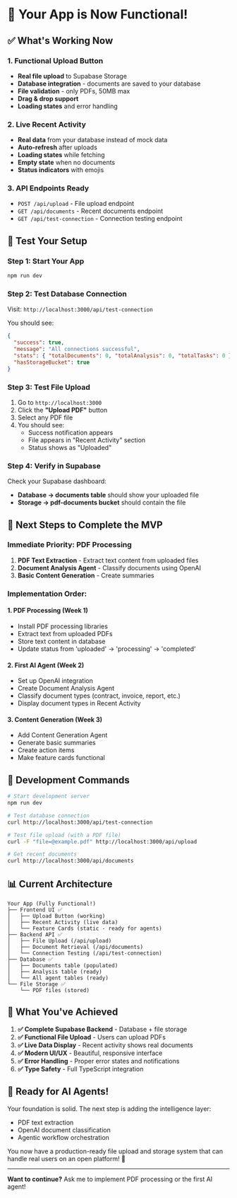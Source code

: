 # 🚀 Your App is Now Functional!

## ✅ What's Working Now

### **1. Functional Upload Button**
- **Real file upload** to Supabase Storage
- **Database integration** - documents are saved to your database
- **File validation** - only PDFs, 50MB max
- **Drag & drop support**
- **Loading states** and error handling

### **2. Live Recent Activity**
- **Real data** from your database instead of mock data
- **Auto-refresh** after uploads
- **Loading states** while fetching
- **Empty state** when no documents
- **Status indicators** with emojis

### **3. API Endpoints Ready**
- `POST /api/upload` - File upload endpoint
- `GET /api/documents` - Recent documents endpoint  
- `GET /api/test-connection` - Connection testing endpoint

## 🧪 **Test Your Setup**

### **Step 1: Start Your App**
```bash
npm run dev
```

### **Step 2: Test Database Connection**
Visit: `http://localhost:3000/api/test-connection`

You should see:
```json
{
  "success": true,
  "message": "All connections successful",
  "stats": { "totalDocuments": 0, "totalAnalysis": 0, "totalTasks": 0 },
  "hasStorageBucket": true
}
```

### **Step 3: Test File Upload**
1. Go to `http://localhost:3000`
2. Click the **"Upload PDF"** button
3. Select any PDF file
4. You should see:
   - Success notification appears
   - File appears in "Recent Activity" section
   - Status shows as "Uploaded"

### **Step 4: Verify in Supabase**
Check your Supabase dashboard:
- **Database → documents table** should show your uploaded file
- **Storage → pdf-documents bucket** should contain the file

## 🎯 **Next Steps to Complete the MVP**

### **Immediate Priority: PDF Processing**
1. **PDF Text Extraction** - Extract text content from uploaded files
2. **Document Analysis Agent** - Classify documents using OpenAI
3. **Basic Content Generation** - Create summaries

### **Implementation Order:**

#### **1. PDF Processing (Week 1)**
- Install PDF processing libraries
- Extract text from uploaded PDFs  
- Store text content in database
- Update status from 'uploaded' → 'processing' → 'completed'

#### **2. First AI Agent (Week 2)**
- Set up OpenAI integration
- Create Document Analysis Agent
- Classify document types (contract, invoice, report, etc.)
- Display document types in Recent Activity

#### **3. Content Generation (Week 3)**  
- Add Content Generation Agent
- Generate basic summaries
- Create action items
- Make feature cards functional

## 🔧 **Development Commands**

```bash
# Start development server
npm run dev

# Test database connection
curl http://localhost:3000/api/test-connection

# Test file upload (with a PDF file)
curl -F "file=@example.pdf" http://localhost:3000/api/upload

# Get recent documents  
curl http://localhost:3000/api/documents
```

## 📊 **Current Architecture**

```
Your App (Fully Functional!)
├── Frontend UI ✅
│   ├── Upload Button (working)
│   ├── Recent Activity (live data)
│   └── Feature Cards (static - ready for agents)
├── Backend API ✅
│   ├── File Upload (/api/upload)
│   ├── Document Retrieval (/api/documents)
│   └── Connection Testing (/api/test-connection)
├── Database ✅
│   ├── Documents table (populated)
│   ├── Analysis table (ready)
│   └── All agent tables (ready)
└── File Storage ✅
    └── PDF files (stored)
```

## 🎉 **What You've Achieved**

1. **✅ Complete Supabase Backend** - Database + file storage
2. **✅ Functional File Upload** - Users can upload PDFs
3. **✅ Live Data Display** - Recent activity shows real documents
4. **✅ Modern UI/UX** - Beautiful, responsive interface
5. **✅ Error Handling** - Proper error states and notifications
6. **✅ Type Safety** - Full TypeScript integration

## 🚀 **Ready for AI Agents!**

Your foundation is solid. The next step is adding the intelligence layer:
- PDF text extraction
- OpenAI document classification  
- Agentic workflow orchestration

You now have a production-ready file upload and storage system that can handle real users on an open platform! 🎯

---

**Want to continue?** Ask me to implement PDF processing or the first AI agent!
